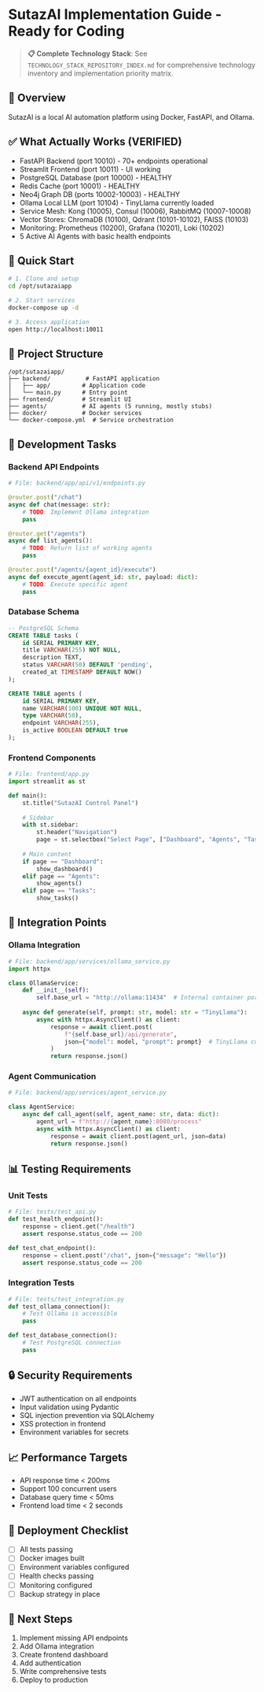 # SutazAI Implementation Guide - Ready for Coding

> **📋 Complete Technology Stack**: See `TECHNOLOGY_STACK_REPOSITORY_INDEX.md` for comprehensive technology inventory and implementation priority matrix.

## 🎯 Overview
SutazAI is a local AI automation platform using Docker, FastAPI, and Ollama.

## ✅ What Actually Works (VERIFIED)
- FastAPI Backend (port 10010) - 70+ endpoints operational
- Streamlit Frontend (port 10011) - UI working
- PostgreSQL Database (port 10000) - HEALTHY
- Redis Cache (port 10001) - HEALTHY
- Neo4j Graph DB (ports 10002-10003) - HEALTHY
- Ollama Local LLM (port 10104) - TinyLlama currently loaded
- Service Mesh: Kong (10005), Consul (10006), RabbitMQ (10007-10008)
- Vector Stores: ChromaDB (10100), Qdrant (10101-10102), FAISS (10103)
- Monitoring: Prometheus (10200), Grafana (10201), Loki (10202)
- 5 Active AI Agents with basic health endpoints

## 🚀 Quick Start
```bash
# 1. Clone and setup
cd /opt/sutazaiapp

# 2. Start services
docker-compose up -d

# 3. Access application
open http://localhost:10011
```

## 📁 Project Structure
```
/opt/sutazaiapp/
├── backend/          # FastAPI application
│   ├── app/         # Application code
│   └── main.py      # Entry point
├── frontend/        # Streamlit UI
├── agents/          # AI agents (5 running, mostly stubs)
├── docker/          # Docker services
└── docker-compose.yml  # Service orchestration
```

## 🔧 Development Tasks

### Backend API Endpoints
```python
# File: backend/app/api/v1/endpoints.py

@router.post("/chat")
async def chat(message: str):
    # TODO: Implement Ollama integration
    pass

@router.get("/agents")
async def list_agents():
    # TODO: Return list of working agents
    pass

@router.post("/agents/{agent_id}/execute")
async def execute_agent(agent_id: str, payload: dict):
    # TODO: Execute specific agent
    pass
```

### Database Schema
```sql
-- PostgreSQL Schema
CREATE TABLE tasks (
    id SERIAL PRIMARY KEY,
    title VARCHAR(255) NOT NULL,
    description TEXT,
    status VARCHAR(50) DEFAULT 'pending',
    created_at TIMESTAMP DEFAULT NOW()
);

CREATE TABLE agents (
    id SERIAL PRIMARY KEY,
    name VARCHAR(100) UNIQUE NOT NULL,
    type VARCHAR(50),
    endpoint VARCHAR(255),
    is_active BOOLEAN DEFAULT true
);
```

### Frontend Components
```python
# File: frontend/app.py
import streamlit as st

def main():
    st.title("SutazAI Control Panel")
    
    # Sidebar
    with st.sidebar:
        st.header("Navigation")
        page = st.selectbox("Select Page", ["Dashboard", "Agents", "Tasks"])
    
    # Main content
    if page == "Dashboard":
        show_dashboard()
    elif page == "Agents":
        show_agents()
    elif page == "Tasks":
        show_tasks()
```

## 🔌 Integration Points

### Ollama Integration
```python
# File: backend/app/services/ollama_service.py
import httpx

class OllamaService:
    def __init__(self):
        self.base_url = "http://ollama:11434"  # Internal container port
    
    async def generate(self, prompt: str, model: str = "TinyLlama"):
        async with httpx.AsyncClient() as client:
            response = await client.post(
                f"{self.base_url}/api/generate",
                json={"model": model, "prompt": prompt}  # TinyLlama currently loaded
            )
            return response.json()
```

### Agent Communication
```python
# File: backend/app/services/agent_service.py

class AgentService:
    async def call_agent(self, agent_name: str, data: dict):
        agent_url = f"http://{agent_name}:8080/process"
        async with httpx.AsyncClient() as client:
            response = await client.post(agent_url, json=data)
            return response.json()
```

## 📊 Testing Requirements

### Unit Tests
```python
# File: tests/test_api.py
def test_health_endpoint():
    response = client.get("/health")
    assert response.status_code == 200

def test_chat_endpoint():
    response = client.post("/chat", json={"message": "Hello"})
    assert response.status_code == 200
```

### Integration Tests
```python
# File: tests/test_integration.py
def test_ollama_connection():
    # Test Ollama is accessible
    pass

def test_database_connection():
    # Test PostgreSQL connection
    pass
```

## 🔒 Security Requirements
- JWT authentication on all endpoints
- Input validation using Pydantic
- SQL injection prevention via SQLAlchemy
- XSS protection in frontend
- Environment variables for secrets

## 📈 Performance Targets
- API response time < 200ms
- Support 100 concurrent users
- Database query time < 50ms
- Frontend load time < 2 seconds

## 🚢 Deployment Checklist
- [ ] All tests passing
- [ ] Docker images built
- [ ] Environment variables configured
- [ ] Health checks passing
- [ ] Monitoring configured
- [ ] Backup strategy in place

## 📝 Next Steps
1. Implement missing API endpoints
2. Add Ollama integration
3. Create frontend dashboard
4. Add authentication
5. Write comprehensive tests
6. Deploy to production
